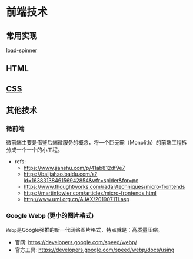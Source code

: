 # 前端技术

## 常用实现

[load-spinner](./loading-spinner.html)

## HTML

## [CSS](./CSS.md)

## 其他技术

### 微前端

微前端主要是借鉴后端微服务的概念，将一个巨无霸（Monolith）的前端工程拆分成一个一个的小工程。

- refs:
  - <https://www.jianshu.com/p/41ab812df9e7>
  - <https://baijiahao.baidu.com/s?id=1638313846156942854&wfr=spider&for=pc>
  - <https://www.thoughtworks.com/radar/techniques/micro-frontends>
  - <https://martinfowler.com/articles/micro-frontends.html>
  - <http://www.uml.org.cn/AJAX/201907111.asp>

### Google Webp (更小的图片格式)

`Webp`是Google强推的新一代网络图片格式，特点就是：高质量压缩。

- 官网: <https://developers.google.com/speed/webp/>
- 官方工具: <https://developers.google.com/speed/webp/docs/using>
